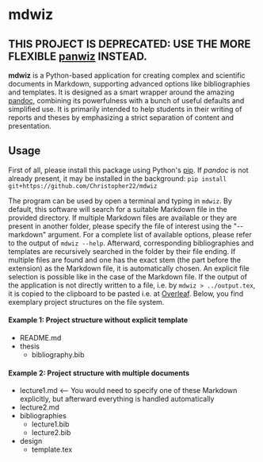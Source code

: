 # mdwiz
## THIS PROJECT IS DEPRECATED: USE THE MORE FLEXIBLE [panwiz](https://github.com/Christopher22/panwiz) INSTEAD.
**mdwiz** is a Python-based application for creating complex and scientific documents in Markdown, supporting advanced options like bibliographies and templates. It is designed as a smart wrapper around the amazing [pandoc](https://pandoc.org/), combining its powerfulness with a bunch of useful defaults and simplified use. It is primarily intended to help students in their writing of reports and theses by emphasizing a strict separation of content and presentation.

## Usage
First of all, please install this package using Python's [pip](https://pypi.org/project/pip/). If *pandoc* is not already present, it may be installed in the background: `pip install git+https://github.com/Christopher22/mdwiz`

The program can be used by open a terminal and typing in `mdwiz`. By default, this software will search for a suitable Markdown file in the provided directory. If multiple Markdown files are available or they are present in another folder, please specify the file of interest using the "--markdown" argument. For a complete list of available options, please refer to the output of `mdwiz --help`. Afterward, corresponding bibliographies and templates are recursively searched in the folder by their file ending. If multiple files are found and one has the exact stem (the part before the extension) as the  Markdown file, it is automatically chosen. An explicit file selection is possible like in the case of the Markdown file. If the output of the application is not directly written to a file, i.e. by  `mdwiz > ../output.tex`, it is copied to the clipboard to be pasted i.e. at [Overleaf](https://www.overleaf.com). Below, you find exemplary project structures on the file system.

#### Example 1: Project structure without explicit template
- README.md
- thesis
	- bibliography.bib

#### Example 2: Project structure with multiple documents
- lecture1.md <– You would need to specify one of these Markdown explicitly, but afterward everything is handled automatically
- lecture2.md
- bibliographies
	- lecture1.bib
	- lecture2.bib
- design
	- template.tex 

